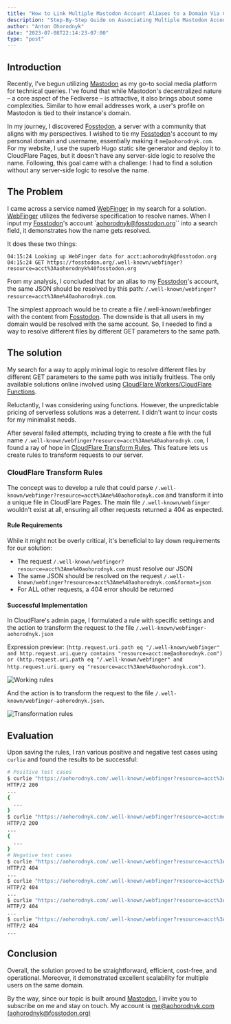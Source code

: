```yaml
---
title: "How to Link Multiple Mastodon Account Aliases to a Domain Via Cloudflare Pages"
description: "Step-By-Step Guide on Associating Multiple Mastodon Account Aliases to a Domain with Cloudflare Pages, Eliminating the Need for Workers or Extra Coding"
author: "Anton Ohorodnyk"
date: "2023-07-08T22:14:23-07:00"
type: "post"
---
```


## Introduction

Recently, I've begun utilizing [Mastodon][mastodon] as my go-to social media platform for technical queries. I've found that while Mastodon's decentralized nature – a core aspect of the Fediverse – is attractive, it also brings about some complexities. Similar to how email addresses work, a user's profile on Mastodon is tied to their instance's domain.

In my journey, I discovered [Fosstodon][fosstodon], a server with a community that aligns with my perspectives. I wished to tie my [Fosstodon][fosstodon]'s account to my personal domain and username, essentially making it `me@aohorodnyk.com`. For my website, I use the superb Hugo static site generator and deploy it to CloudFlare Pages, but it doesn't have any server-side logic to resolve the name.
Following, this goal came with a challenge: I had to find a solution without any server-side logic to resolve the name.

## The Problem

I came across a service named [WebFinger][webfinger] in my search for a solution. [WebFinger][webfinger] utilizes the fediverse specification to resolve names. When I input my [Fosstodon][fosstodon]'s account `aohorodnyk@fosstodon.org`` into a search field, it demonstrates how the name gets resolved.

It does these two things:
```
04:15:24 Looking up WebFinger data for acct:aohorodnyk@fosstodon.org
04:15:24 GET https://fosstodon.org/.well-known/webfinger?resource=acct%3Aaohorodnyk%40fosstodon.org
```

From my analysis, I concluded that for an alias to my [Fosstodon][fosstodon]'s account, the same JSON should be resolved by this path: `/.well-known/webfinger?resource=acct%3Ame%40aohorodnyk.com`.

The simplest approach would be to create a file /.well-known/webfinger with the content from [Fosstodon][fosstodon]. The downside is that all users in my domain would be resolved with the same account. So, I needed to find a way to resolve different files by different GET parameters to the same path.

## The solution

My search for a way to apply minimal logic to resolve different files by different GET parameters to the same path was initially fruitless. The only available solutions online involved using [CloudFlare Workers/CloudFlare Functions](https://developers.cloudflare.com/pages/platform/functions/).

Reluctantly, I was considering using functions. However, the unpredictable pricing of serverless solutions was a deterrent. I didn't want to incur costs for my minimalist needs.

After several failed attempts, including trying to create a file with the full name `/.well-known/webfinger?resource=acct%3Ame%40aohorodnyk.com`, I found a ray of hope in [CloudFlare Transform Rules](https://developers.cloudflare.com/rules/transform/). This feature lets us create rules to transform requests to our server.

### CloudFlare Transform Rules

The concept was to develop a rule that could parse `/.well-known/webfinger?resource=acct%3Ame%40aohorodnyk.com` and transform it into a unique file in CloudFlare Pages. The main file `/.well-known/webfinger` wouldn't exist at all, ensuring all other requests returned a 404 as expected.

#### Rule Requirements

While it might not be overly critical, it's beneficial to lay down requirements for our solution:
* The request `/.well-known/webfinger?resource=acct%3Ame%40aohorodnyk.com` must resolve our JSON
* The same JSON should be resolved on the request `/.well-known/webfinger?resource=acct%3Ame%40aohorodnyk.com&format=json`
* For ALL other requests, a 404 error should be returned

#### Successful Implementation

In CloudFlare's admin page, I formulated a rule with specific settings and the action to transform the request to the file `/.well-known/webfinger-aohorodnyk.json`

Expression preview: `(http.request.uri.path eq "/.well-known/webfinger" and http.request.uri.query contains "resource=acct:me@aohorodnyk.com") or (http.request.uri.path eq "/.well-known/webfinger" and http.request.uri.query eq "resource=acct%3Ame%40aohorodnyk.com")`.

![Working rules](/post/mastodon-alias-in-cloudflare/transform-rules.png)

And the action is to transform the request to the file `/.well-known/webfinger-aohorodnyk.json`.

![Transformation rules](/post/mastodon-alias-in-cloudflare/rewrite-parameters.png)

## Evaluation

Upon saving the rules, I ran various positive and negative test cases using `curlie` and found the results to be successful:
```bash
# Positive test cases
$ curlie "https://aohorodnyk.com/.well-known/webfinger?resource=acct%3Ame%40aohorodnyk.com"
HTTP/2 200
...
{
  ...
}
$ curlie "https://aohorodnyk.com/.well-known/webfinger?resource=acct:me@aohorodnyk.com"
HTTP/2 200
...
{
  ...
}
# Negative test cases
$ curlie "https://aohorodnyk.com/.well-known/webfinger?resource=acct%3Aame%40aohorodnyk.com" # wrong username with prefix `a`
HTTP/2 404
...
$ curlie "https://aohorodnyk.com/.well-known/webfinger?resource=acct%3Amea%40aohorodnyk.com" # wrong username with suffix `a`
HTTP/2 404
...
$ curlie "https://aohorodnyk.com/.well-known/webfinger?resource=acct%3Ame%40ohorodnyk.com" # wrong domain
HTTP/2 404
...
$ curlie "https://aohorodnyk.com/.well-known/webfinger?resource=acct%3Ame%40aohorodnyk.co" # wrong domain
HTTP/2 404
...
```

## Conclusion

Overall, the solution proved to be straightforward, efficient, cost-free, and operational. Moreover, it demonstrated excellent scalability for multiple users on the same domain.

By the way, since our topic is built around [Mastodon][mastodon], I invite you to subscribe on me and stay on touch. My account is [me@aohorodnyk.com (aohorodnyk@fosstodon.org)](https://fosstodon.org/@aohorodnyk)


[mastodon]: https://joinmastodon.org/
[fosstodon]: https://fosstodon.org/
[webfinger]: https://webfinger.net/

